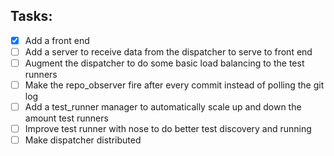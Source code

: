 ## Tasks:
- [x] Add a front end
- [ ] Add a server to receive data from the dispatcher to serve to front end
- [ ] Augment the dispatcher to do some basic load balancing to the test runners
- [ ] Make the repo_observer fire after every commit instead of polling the git log
- [ ] Add a test_runner manager to automatically scale up and down the amount test runners
- [ ] Improve test runner with nose to do better test discovery and running
- [ ] Make dispatcher distributed
